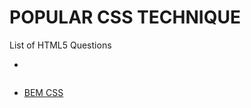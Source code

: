 # POPULAR CSS TECHNIQUE

List of HTML5 Questions

* 
```

```

* [BEM CSS](http://getbem.com/introduction/)




